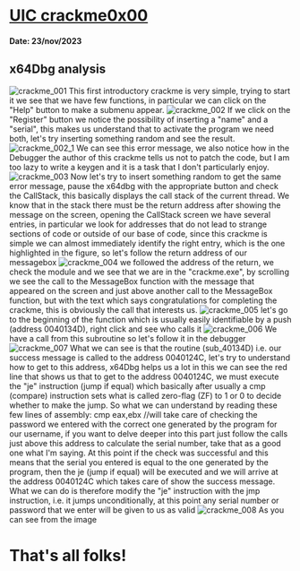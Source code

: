 # [UIC crackme0x00](crackme0x00.exe)

#### Date: 23/nov/2023

## x64Dbg analysis
![crackme_001](uic-0x00-1.png)
This first introductory crackme is very simple, trying to start it we see that we have few functions, in particular we can click on the "Help" button to make a submenu appear.
![crackme_002](uic-0x00-2.png)
If we click on the "Register" button we notice the possibility of inserting a "name" and a "serial", this makes us understand that to activate the program we need both, let's try inserting something random and see the result.
![crackme_002_1](uic-0x00-2_1.png)
We can see this error message, we also notice how in the Debugger the author of this crackme tells us not to patch the code, but I am too lazy to write a keygen and it is a task that I don't particularly enjoy.
![crackme_003](uic-0x00-3.png)
Now let's try to insert something random to get the same error message, pause the x64dbg with the appropriate button and check the CallStack, this basically displays the call stack of the current thread.
We know that in the stack there must be the return address after showing the message on the screen, opening the CallStack screen we have several entries, in particular we look for addresses that do not lead to strange sections of code or outside of our base of code, since this crackme is simple we can almost immediately identify the right entry, which is the one highlighted in the figure, so let's follow the return address of our messagebox
![crackme_004](uic-0x00-4.png)
we followed the address of the return, we check the module and we see that we are in the "crackme.exe", by scrolling we see the call to the MessageBox function with the message that appeared on the screen and just above another call to the MessageBox function, but with the text which says congratulations for completing the crackme, this is obviously the call that interests us.
![crackme_005](uic-0x00-5.png)
let's go to the beginning of the function which is usually easily identifiable by a push (address 0040134D), right click and see who calls it
![crackme_006](uic-0x00-6.png)
We have a call from this subroutine so let's follow it in the debugger
![crackme_007](uic-0x00-7.png)
What we can see is that the routine (sub_40134D) i.e. our success message is called to the address 0040124C, let's try to understand how to get to this address, x64Dbg helps us a lot in this we can see the red line that shows us that to get to the address 0040124C, we must execute the "je" instruction (jump if equal) which basically after usually a cmp (compare) instruction sets what is called zero-flag (ZF) to 1 or 0 to decide whether to make the jump.
So what we can understand by reading these few lines of assembly:
cmp eax,ebx //will take care of checking the password we entered with the correct one generated by the program for our username, if you want to delve deeper into this part just follow the calls just above this address to calculate the serial number, take that as a good one what I'm saying.
At this point if the check was successful and this means that the serial you entered is equal to the one generated by the program, then the je (jump if equal) will be executed and we will arrive at the address 0040124C which takes care of show the success message.
What we can do is therefore modify the "je" instruction with the jmp instruction, i.e. it jumps unconditionally, at this point any serial number or password that we enter will be given to us as valid
![crackme_008](uic-0x00-8.png)
As you can see from the image
# That's all folks!

